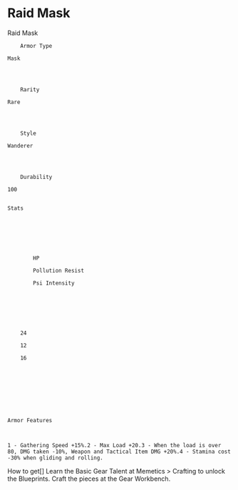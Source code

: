 # Raid Mask

Raid Mask


	
		
		
	
	



	
		Armor Type
	
	Mask



	
		Rarity
	
	Rare



	
		Style
	
	Wanderer



	
		Durability
	
	100


	Stats

	
	
	
	
		
		
			HP
		
			Pollution Resist
		
			Psi Intensity
		
		
	
	
	
	
	
		24
	
		12
	
		16
	
	
	






	Armor Features


	
	1 - Gathering Speed +15%.2 - Max Load +20.3 - When the load is over 80, DMG taken -10%, Weapon and Tactical Item DMG +20%.4 - Stamina cost -30% when gliding and rolling.







How to get[]
Learn the Basic Gear Talent at Memetics &gt; Crafting to unlock the Blueprints.
Craft the pieces at the Gear Workbench.
